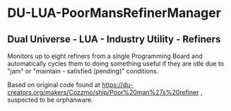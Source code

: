 # DU-LUA-PoorMansRefinerManager
## Dual Universe - LUA - Industry Utility - Refiners

Monitors up to eight refiners from a single Programming Board and automatically cycles them to doing something useful if they are idle due to "jam" or "maintain - satisfied (pending)" conditions.

Based on original code found at https://du-creators.org/makers/Cozzmo/ship/Poor%20man%27s%20refiner , suspected to be orphanware.
